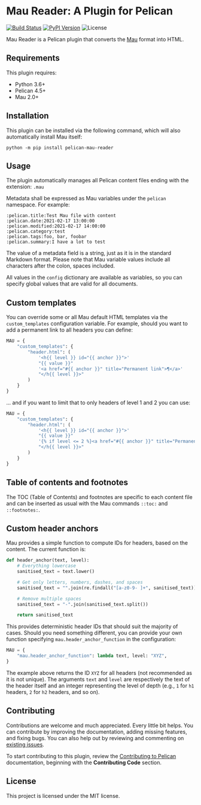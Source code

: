 # Mau Reader: A Plugin for Pelican

[![Build Status](https://img.shields.io/github/actions/workflow/status/pelican-plugins/mau-reader/main.yml?branch=main)](https://github.com/pelican-plugins/mau-reader/actions)
[![PyPI Version](https://img.shields.io/pypi/v/pelican-mau-reader)](https://pypi.org/project/pelican-mau-reader/)
![License](https://img.shields.io/pypi/l/pelican-mau-reader?color=blue)

Mau Reader is a Pelican plugin that converts the [Mau](https://github.com/Project-Mau/mau) format into HTML.

## Requirements

This plugin requires:

* Python 3.6+
* Pelican 4.5+
* Mau 2.0+

## Installation

This plugin can be installed via the following command, which will also automatically install Mau itself:

    python -m pip install pelican-mau-reader

## Usage

The plugin automatically manages all Pelican content files ending with the extension: `.mau`

Metadata shall be expressed as Mau variables under the `pelican` namespace. For example:

```
:pelican.title:Test Mau file with content
:pelican.date:2021-02-17 13:00:00
:pelican.modified:2021-02-17 14:00:00
:pelican.category:test
:pelican.tags:foo, bar, foobar
:pelican.summary:I have a lot to test
```

The value of a metadata field is a string, just as it is in the standard Markdown format. Please note that Mau variable values include all characters after the colon, spaces included.

All values in the `config` dictionary are available as variables, so you can specify global values that are valid for all documents.

## Custom templates

You can override some or all Mau default HTML templates via the `custom_templates` configuration variable. For example, should you want to add a permanent link to all headers you can define:

``` python
MAU = {
    "custom_templates": {
        "header.html": (
            '<h{{ level }} id="{{ anchor }}">'
            "{{ value }}"
            '<a href="#{{ anchor }}" title="Permanent link">¶</a>'
            "</h{{ level }}>"
        )
    }
}
```

… and if you want to limit that to only headers of level 1 and 2 you can use:

``` python
MAU = {
    "custom_templates": {
        "header.html": (
            '<h{{ level }} id="{{ anchor }}">'
            "{{ value }}"
            '{% if level <= 2 %}<a href="#{{ anchor }}" title="Permanent link">¶</a>{% endif %}'
            "</h{{ level }}>"
        )
    }
}
```

## Table of contents and footnotes

The TOC (Table of Contents) and footnotes are specific to each content file and can be inserted as usual with the Mau commands `::toc:` and `::footnotes:`.

## Custom header anchors

Mau provides a simple function to compute IDs for headers, based on the content. The current function is:

``` python
def header_anchor(text, level):
    # Everything lowercase
    sanitised_text = text.lower()

    # Get only letters, numbers, dashes, and spaces
    sanitised_text = "".join(re.findall("[a-z0-9- ]+", sanitised_text))

    # Remove multiple spaces
    sanitised_text = "-".join(sanitised_text.split())

    return sanitised_text
```

This provides deterministic header IDs that should suit the majority of cases. Should you need something different, you can provide your own function specifying `mau.header_anchor_function` in the configuration:

``` python
MAU = {
    "mau.header_anchor_function": lambda text, level: "XYZ",
}
```

The example above returns the ID `XYZ` for all headers (not recommended as it is not unique). The arguments `text` and `level` are respectively the text of the header itself and an integer representing the level of depth (e.g., `1` for `h1` headers, `2` for `h2` headers, and so on).

## Contributing

Contributions are welcome and much appreciated. Every little bit helps. You can contribute by improving the documentation, adding missing features, and fixing bugs. You can also help out by reviewing and commenting on [existing issues][].

To start contributing to this plugin, review the [Contributing to Pelican][] documentation, beginning with the **Contributing Code** section.

[existing issues]: https://github.com/pelican-plugins/mau-reader/issues
[Contributing to Pelican]: https://docs.getpelican.com/en/latest/contribute.html

## License

This project is licensed under the MIT license.
